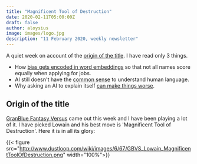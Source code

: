 ```yaml
---
title: "Magnificent Tool of Destruction"
date: 2020-02-11T05:00:00Z
draft: false
author: aloysius
image: images/logo.jpg
description: "11 February 2020, weekly newsletter"
---
```


A quiet week on account of the [origin of the title](#origin-of-the-title). I
have read only 3 things.

* How [bias gets encoded in word
  embeddings](https://towardsdatascience.com/all-names-are-not-treated-equally-1e825ba34444)
  so that not all names score equally when applying for jobs.
* AI still doesn't have the [common
  sense](https://www.technologyreview.com/s/615126/ai-common-sense-reads-human-language-ai2/)
  to understand human language.
* Why asking an AI to explain itself [can make things
  worse](https://www.technologyreview.com/s/615110/why-asking-an-ai-to-explain-itself-can-make-things-worse/).




## Origin of the title

[GranBlue Fantasy Versus](https://versus.granbluefantasy.jp/?lang=en) came out
this week and I have been playing a lot of it. I have picked Lowain and his best
move is 'Magnificent Tool of Destruction'. Here it is in all its glory:

{{< figure src="http://www.dustloop.com/wiki/images/6/67/GBVS_Lowain_MagnificentToolOfDestruction.png"  width="100%">}}
